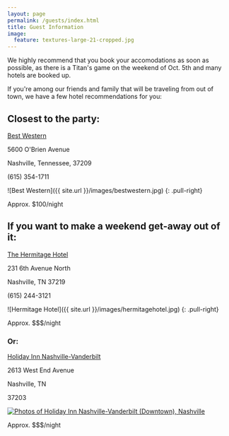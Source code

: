 ```yaml
---
layout: page
permalink: /guests/index.html
title: Guest Information
image:
  feature: textures-large-21-cropped.jpg
---
```


We highly recommend that you book your accomodations as soon as possible, as there is a Titan's game on the weekend of Oct. 5th and many hotels are booked up.

If you're among our friends and family that will be traveling from out of town, we have a few hotel recommendations for you:

## Closest to the party:

[Best Western](http://book.bestwestern.com/bestwestern/US/TN/Nashville-hotels/BEST-WESTERN-PLUS-Belle-Meade-Inn---Suites/Hotel-Overview.do?propertyCode=43172&cm_mmc=PTI-_-local-_-feed-_-43172)

5600 O'Brien Avenue

Nashville, Tennessee, 37209

(615) 354-1711

![Best Western]({{ site.url }}/images/bestwestern.jpg)
{: .pull-right}

Approx. $100/night

## If you want to make a weekend get-away out of it:

[The Hermitage Hotel](http://www.thehermitagehotel.com/homepage.aspx)

231 6th Avenue North

Nashville, TN 37219

(615) 244-3121

![Hermitage Hotel]({{ site.url }}/images/hermitagehotel.jpg)
{: .pull-right}

Approx. $$$/night

### Or:

[Holiday Inn Nashville-Vanderbilt](http://www.tripadvisor.com/Hotel_Review-g55229-d98180-Reviews-Holiday_Inn_Nashville_Vanderbilt_Downtown-Nashville_Tennessee.html)

2613 West End Avenue

Nashville, TN

37203

<a href="http://www.tripadvisor.com/LocationPhotos-g55229-d98180-Holiday_Inn_Nashville_Vanderbilt_Downtown-Nashville_Tennessee.html"><img alt="Photos of Holiday Inn Nashville-Vanderbilt (Downtown), Nashville" src="http://media-cdn.tripadvisor.com/media/photo-s/04/3e/ec/5c/outdoor-pool-may-to-september.jpg"/></a>

Approx. $$$/night

